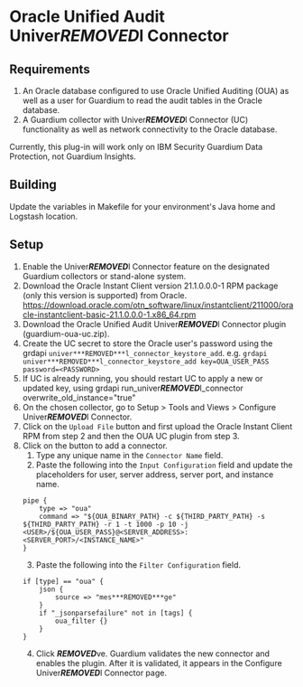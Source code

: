 # Oracle Unified Audit Univer***REMOVED***l Connector

## Requirements

1. An Oracle database configured to use Oracle Unified Auditing (OUA) as well as a user for Guardium to read the audit tables in the Oracle database.
2. A Guardium collector with Univer***REMOVED***l Connector (UC) functionality as well as network connectivity to the Oracle database.

Currently, this plug-in will work only on IBM Security Guardium Data Protection, not Guardium Insights.

## Building

Update the variables in Makefile for your environment's Java home and Logstash location.

## Setup

1. Enable the Univer***REMOVED***l Connector feature on the designated Guardium collectors or stand-alone system.
2. Download the Oracle Instant Client version 21.1.0.0.0-1 RPM package (only this version is supported) from Oracle. https://download.oracle.com/otn_software/linux/instantclient/211000/oracle-instantclient-basic-21.1.0.0.0-1.x86_64.rpm
3. Download the Oracle Unified Audit Univer***REMOVED***l Connector plugin (guardium-oua-uc.zip).
4. Create the UC secret to store the Oracle user's password using the grdapi `univer***REMOVED***l_connector_keystore_add`. e.g. `grdapi univer***REMOVED***l_connector_keystore_add key=OUA_USER_PASS password=<PASSWORD>`
5. If UC is already running, you should restart UC to apply a new or updated key, using grdapi run_univer***REMOVED***l_connector overwrite_old_instance="true"
6. On the chosen collector, go to Setup > Tools and Views > Configure Univer***REMOVED***l Connector.
7. Click on the `Upload File` button and first upload the Oracle Instant Client RPM from step 2 and then the OUA UC plugin from step 3.
8. Click on the button to add a connector.
    1. Type any unique name in the `Connector Name` field.
	2. Paste the following into the `Input Configuration` field and update the placeholders for user, server address, server port, and instance name.
	```
	pipe {
		type => "oua"
		command => "${OUA_BINARY_PATH} -c ${THIRD_PARTY_PATH} -s ${THIRD_PARTY_PATH} -r 1 -t 1000 -p 10 -j <USER>/${OUA_USER_PASS}@<SERVER_ADDRESS>:<SERVER_PORT>/<INSTANCE_NAME>"
	}
	```
	3. Paste the following into the `Filter Configuration` field.
	```
	if [type] == "oua" {
		json {
			source => "mes***REMOVED***ge"
		}
		if "_jsonparsefailure" not in [tags] {
			oua_filter {}
		}
	}
	```
	4. Click ***REMOVED***ve. Guardium validates the new connector and enables the plugin. After it is validated, it appears in the Configure Univer***REMOVED***l Connector page.
